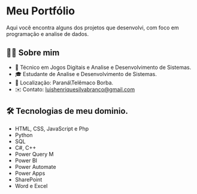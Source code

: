 # Meu Portfólio

Aqui você encontra alguns dos projetos que desenvolvi, com foco em programação e analise de dados.

## 👨‍💻 Sobre mim
- 💼 Técnico em Jogos Digitais e Analise e Desenvolvimento de Sistemas.  
- 🎓 Estudante de Analise e Desenvolvimento de Sistemas.  
- 📍 Localização: Paraná\Telêmaco Borba.  
- ✉️ Contato: luishenriquesilvabranco@gmail.com

## 🛠️ Tecnologias de meu dominio.
- HTML, CSS, JavaScript e Php
- Python  
- SQL  
- C#, C++
- Power Query M
- Power BI
- Power Automate
- Power Apps
- SharePoint
- Word e Excel
